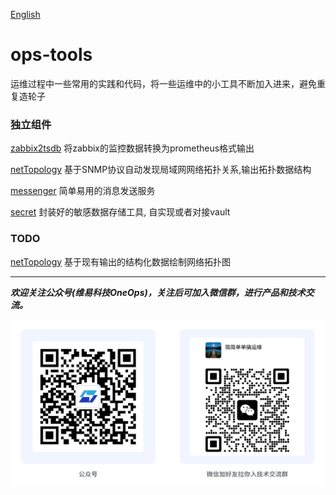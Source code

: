 [English](README_en.md)
# ops-tools

运维过程中一些常用的实践和代码，将一些运维中的小工具不断加入进来，避免重复造轮子

### 独立组件

[zabbix2tsdb](zabbix2tsdb/readme.md)  将zabbix的监控数据转换为prometheus格式输出

[netTopology](netTopology)  基于SNMP协议自动发现局域网网络拓扑关系,输出拓扑数据结构

[messenger](messenger/README.md) 简单易用的消息发送服务

[secret](secret/README.md) 封装好的敏感数据存储工具, 自实现或者对接vault


### TODO
[netTopology]() 基于现有输出的结构化数据绘制网络拓扑图


---
_**欢迎关注公众号(维易科技OneOps)，关注后可加入微信群，进行产品和技术交流。**_

![公众号: 维易科技OneOps](docs/images/wechat.jpg)






